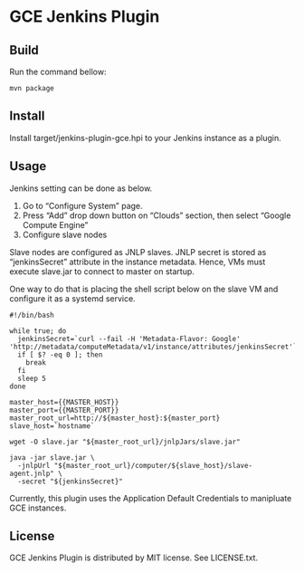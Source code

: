 # GCE Jenkins Plugin

## Build

Run the command bellow:

    mvn package

## Install

Install target/jenkins-plugin-gce.hpi to your Jenkins instance as a plugin.

## Usage

Jenkins setting can be done as below.

1.  Go to “Configure System” page.
2.  Press “Add” drop down button on “Clouds” section, then select “Google Compute Engine”
3.  Configure slave nodes

Slave nodes are configured as JNLP slaves.
JNLP secret is stored as “jenkinsSecret” attribute in the instance metadata.
Hence, VMs must execute slave.jar to connect to master on startup.

One way to do that is placing the shell script below on the slave VM
and configure it as a systemd service.

    #!/bin/bash

    while true; do
      jenkinsSecret=`curl --fail -H 'Metadata-Flavor: Google' 'http://metadata/computeMetadata/v1/instance/attributes/jenkinsSecret'`
      if [ $? -eq 0 ]; then
        break
      fi
      sleep 5
    done

    master_host={{MASTER_HOST}}
    master_port={{MASTER_PORT}}
    master_root_url=http://${master_host}:${master_port}
    slave_host=`hostname`

    wget -O slave.jar "${master_root_url}/jnlpJars/slave.jar"

    java -jar slave.jar \
      -jnlpUrl "${master_root_url}/computer/${slave_host}/slave-agent.jnlp" \
      -secret "${jenkinsSecret}"

Currently, this plugin uses the Application Default Credentials
to manipluate GCE instances.

## License

GCE Jenkins Plugin is distributed by MIT license.
See LICENSE.txt.

<!-- vim: set et sw=2 sts=2 : -->
